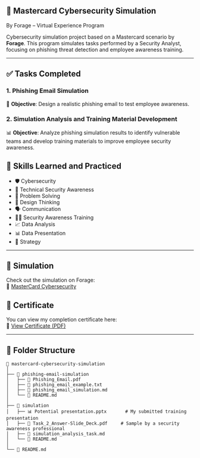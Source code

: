 ## 🎯 Mastercard Cybersecurity Simulation
By Forage – Virtual Experience Program

Cybersecurity simulation project based on a Mastercard scenario by **Forage**. This program simulates tasks performed by a Security Analyst, focusing on phishing threat detection and employee awareness training.

---

## ✅ Tasks Completed

### 1. Phishing Email Simulation  
📧 **Objective**: Design a realistic phishing email to test employee awareness.

### 2. Simulation Analysis and Training Material Development  
📊 **Objective**: Analyze phishing simulation results to identify vulnerable teams and develop training materials to improve employee security awareness.

## 🧠 Skills Learned and Practiced

- 🛡️ Cybersecurity  
- 🔐 Technical Security Awareness  
- 🧩 Problem Solving  
- 🧠 Design Thinking  
- 🗣️ Communication  
- 🧑‍🏫 Security Awareness Training  
- 📈 Data Analysis  
- 📊 Data Presentation  
- 🎯 Strategy

---

## 🧪 Simulation

Check out the simulation on Forage:  
🔗 [MasterCard Cybersecurity](https://www.theforage.com/simulations/mastercard/cybersecurity-t8ye)

## 📄 Certificate

You can view my completion certificate here:  
📜 [View Certificate (PDF)](https://forage-uploads-prod.s3.amazonaws.com/completion-certificates/mfxGwGDp6WkQmtmTf/vcKAB5yYAgvemepGQ_mfxGwGDp6WkQmtmTf_8odQL9Gr5shHk79i6_1743289793993_completion_certificate.pdf)

---

## 📁 Folder Structure

```text
📂 mastercard-cybersecurity-simulation
│
├── 📁 phishing-email-simulation
│   ├── 📄 Phishing_Email.pdf
│   ├── 📝 phishing_email_example.txt
│   ├── 🧪 phishing_email_simulation.md
│   └── 📘 README.md
│
├── 📁 simulation
│   ├── 📊 Potential presentation.pptx       # My submitted training presentation
│   ├── 📑 Task_2_Answer-Slide_Deck.pdf     # Sample by a security awareness professional
│   ├── 📄 simulation_analysis_task.md
│   └── 📘 README.md
│
└── 📘 README.md 
